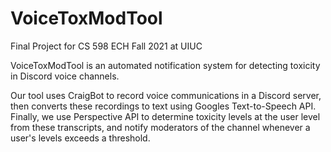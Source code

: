# VoiceToxModTool
Final Project for CS 598 ECH Fall 2021 at UIUC

VoiceToxModTool is an automated notification system for detecting toxicity in Discord voice channels. 

Our tool uses CraigBot to record voice communications in a Discord server, then converts these recordings to text using Googles Text-to-Speech API. Finally, we use Perspective API to determine toxicity levels at the user level from these transcripts, and notify moderators of the channel whenever a user's levels exceeds a threshold.
